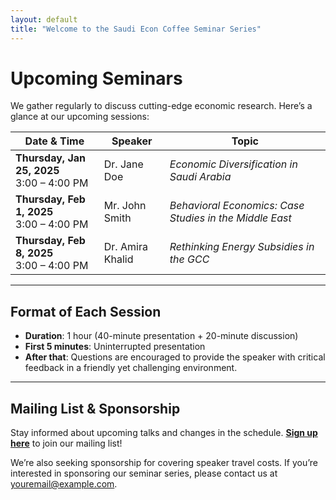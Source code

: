 ```yaml
---
layout: default
title: "Welcome to the Saudi Econ Coffee Seminar Series"
---
```


# Upcoming Seminars

We gather regularly to discuss cutting-edge economic research. Here’s a glance at our upcoming sessions:

| **Date & Time**               | **Speaker**        | **Topic**                                             |
|-------------------------------|--------------------|-------------------------------------------------------|
| **Thursday, Jan 25, 2025**<br>3:00 – 4:00 PM  | Dr. Jane Doe      | *Economic Diversification in Saudi Arabia*           |
| **Thursday, Feb 1, 2025**<br>3:00 – 4:00 PM   | Mr. John Smith    | *Behavioral Economics: Case Studies in the Middle East* |
| **Thursday, Feb 8, 2025**<br>3:00 – 4:00 PM   | Dr. Amira Khalid  | *Rethinking Energy Subsidies in the GCC*             |

---

## Format of Each Session

- **Duration**: 1 hour (40-minute presentation + 20-minute discussion)  
- **First 5 minutes**: Uninterrupted presentation  
- **After that**: Questions are encouraged to provide the speaker with critical feedback in a friendly yet challenging environment.

---

## Mailing List & Sponsorship

Stay informed about upcoming talks and changes in the schedule. [**Sign up here**](#) to join our mailing list!

We’re also seeking sponsorship for covering speaker travel costs. If you’re interested in sponsoring our seminar series, please contact us at [youremail@example.com](mailto:youremail@example.com).
